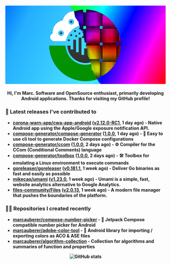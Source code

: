 <p align="center">
	<img src="https://raw.githubusercontent.com/marcauberer/marcauberer/master/images/frontpage-image.jpg">
	<br><br>
	<b>Hi, I'm Marc. Software and OpenSource enthusiast, primarily developing Android applications. Thanks for visiting my GitHub profile!
</p>

### 🚀 Latest releases I've contributed to


- [corona-warn-app/cwa-app-android](https://github.com/corona-warn-app/cwa-app-android) ([v2.12.0-RC1](https://github.com/corona-warn-app/cwa-app-android/releases/tag/v2.12.0-RC1), 1 day ago) - Native Android app using the Apple/Google exposure notification API.
- [compose-generator/compose-generator](https://github.com/compose-generator/compose-generator) ([1.0.0](https://github.com/compose-generator/compose-generator/releases/tag/1.0.0), 1 day ago) - 🐳 Easy to use cli tool to generate Docker Compose configurations
- [compose-generator/ccom](https://github.com/compose-generator/ccom) ([1.0.0](https://github.com/compose-generator/ccom/releases/tag/1.0.0), 2 days ago) - ⚙️ Compiler for the CCom (Conditional Comments) language
- [compose-generator/toolbox](https://github.com/compose-generator/toolbox) ([1.0.0](https://github.com/compose-generator/toolbox/releases/tag/1.0.0), 2 days ago) - 🛠️ Toolbox for emulating a Linux environment to execute commands
- [goreleaser/goreleaser](https://github.com/goreleaser/goreleaser) ([v0.181.1](https://github.com/goreleaser/goreleaser/releases/tag/v0.181.1), 1 week ago) - Deliver Go binaries as fast and easily as possible
- [mikecao/umami](https://github.com/mikecao/umami) ([v1.23.0](https://github.com/mikecao/umami/releases/tag/v1.23.0), 1 week ago) - Umami is a simple, fast, website analytics alternative to Google Analytics.
- [files-community/Files](https://github.com/files-community/Files) ([v2.0.13](https://github.com/files-community/Files/releases/tag/v2.0.13), 1 week ago) - A modern file manager that pushes the boundaries of the platform.

### 👨‍💻 Repositories I created recently
- [marcauberer/compose-number-picker](https://github.com/marcauberer/compose-number-picker) - 🔢 Jetpack Compose compatible number picker for Android
- [marcauberer/adobe-color-tool](https://github.com/marcauberer/adobe-color-tool) - 🎨 Android library for importing / exporting colors as ACO &amp; ASE files
- [marcauberer/algorithm-collection](https://github.com/marcauberer/algorithm-collection) - Collection for algorithms and summaries of function and properties

<p align="center">
	<img src="https://github-readme-stats.vercel.app/api?username=marcauberer&show_icons=true&theme=dark" alt="GitHub stats">
</p>
